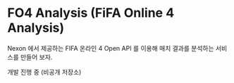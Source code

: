 # FO4 Analysis (FiFA Online 4 Analysis)

Nexon 에서 제공하는 FIFA 온라인 4 Open API 를 이용해 매치 결과를 분석하는 서비스를 만들어 보자.

개발 진행 중 (비공개 저장소)